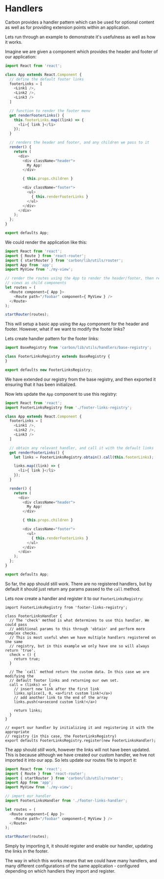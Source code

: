 # Handlers

Carbon provides a handler pattern which can be used for optional content as well as for providing extension points within an application.

Lets run through an example to demonstrate it's usefulness as well as how it works.

Imagine we are given a component which provides the header and footer of our application:

```js
import React from 'react';

class App extends React.Component {
  // define the default footer links
  footerLinks = [
    <Link1 />,
    <Link2 />,
    <Link3 />
  ]

  // function to render the footer menu
  get renderFooterLinks() {
    this.footerLinks.map((link) => {
      <li>{ link }</li>
    });
  }

  // renders the header and footer, and any children we pass to it
  render() {
    return (
      <div>
        <div className="header">
          My App!
        </div>

        { this.props.children }

        <div className="footer">
          <ul>
            { this.renderFooterLinks }
          </ul>
        </div>
      </div>
    );
  };
}

export defaults App;
```

We could render the application like this:

```js
import React from 'react';
import { Route } from 'react-router';
import { startRouter } from 'carbon/lib/utils/router';
import App from 'app';
import MyView from './my-view';

// render the routes using the App to render the header/footer, then render our
// views as child components
let routes = (
  <Route component={ App }>
    <Route path="/foobar" component={ MyView } />
  </Route>
);

startRouter(routes);
```

This will setup a basic app using the `App` component for the header and footer. However, what if we want to modify the footer links?

Lets create handler pattern for the footer links:

```js
import BaseRegistry from 'carbon/lib/utils/handlers/base-registry';

class FooterLinksRegistry extends BaseRegistry {
}

export defaults new FooterLinksRegistry;
```

We have extended our registry from the base registry, and then exported it ensuring that it has been initialized.

Now lets update the `App` component to use this registry:

```js
import React from 'react';
import FooterLinksRegistry from './footer-links-registry';

class App extends React.Component {
  footerLinks = [
    <Link1 />,
    <Link2 />,
    <Link3 />
  ]

  // obtain any relevant handler, and call it with the default links
  get renderFooterLinks() {
    let links = FooterLinksRegistry.obtain().call(this.footerLinks);

    links.map((link) => {
      <li>{ link }</li>
    });
  }

  render() {
    return (
      <div>
        <div className="header">
          My App!
        </div>

        { this.props.children }

        <div className="footer">
          <ul>
            { this.renderFooterLinks }
          </ul>
        </div>
      </div>
    );
  };
}

export defaults App;
```

So far, the app should still work. There are no registered handlers, but by default it should just return any params passed to the `call` method.

Lets now create a handler and register it to our `FooterLinksRegistry`:

```
import FooterLinksRegistry from 'footer-links-registry';

class FooterLinksHandler {
  // The 'check' method is what determines to use this handler. We could pass
  // additional params to this through 'obtain' and perform more complex checks.
  // This is most useful when we have multiple handlers registered on the same
  // registry, but in this example we only have one so will always return 'true'.
  check = () {
    return true;
  }

  // The `call` method return the custom data. In this case we are modifying the
  // default footer links and returning our own set.
  call = (links) => {
    // insert new link after the first link
    links.splice(1, 0, <a>first custom link!</a>)
    // add another link to the end of the array
    links.push(<a>second custom link!</a>)

    return links;
  }
}

// export our handler by initializing it and registering it with the appropriate
// registry (in this case, the FooterLinksRegistry)
export defaults FooterLinksRegistry.register(new FooterLinksHandler);
```

The app should *still* work, however the links will not have been updated. This is because although we have created our custom handler, we hve not imported it into our app. So lets update our routes file to import it:

```js
import React from 'react';
import { Route } from 'react-router';
import { startRouter } from 'carbon/lib/utils/router';
import App from 'app';
import MyView from './my-view';

// import our handler
import FooterLinksHandler from './footer-links-handler';

let routes = (
  <Route component={ App }>
    <Route path="/foobar" component={ MyView } />
  </Route>
);

startRouter(routes);
```

Simply by importing it, it should register and enable our handler, updating the links in the footer.

The way in which this works means that we could have many handlers, and many different configurations of the same application - configured depending on which handlers they import and register.
